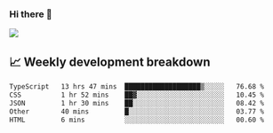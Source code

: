 ### Hi there 👋
<img align="center" src="https://github-readme-stats.vercel.app/api?username=Tumao727&show_icons=true&hide_title=true&theme=dracula" />


## 📈 Weekly development breakdown
<!--START_SECTION:waka-->

```txt
TypeScript   13 hrs 47 mins  ███████████████████▒░░░░░   76.68 %
CSS          1 hr 52 mins    ██▓░░░░░░░░░░░░░░░░░░░░░░   10.45 %
JSON         1 hr 30 mins    ██░░░░░░░░░░░░░░░░░░░░░░░   08.42 %
Other        40 mins         █░░░░░░░░░░░░░░░░░░░░░░░░   03.77 %
HTML         6 mins          ░░░░░░░░░░░░░░░░░░░░░░░░░   00.60 %
```

<!--END_SECTION:waka-->